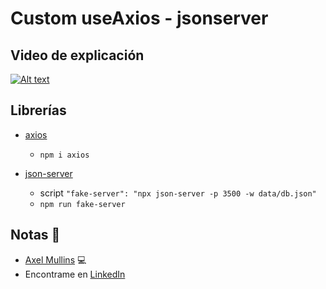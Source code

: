 # Custom useAxios - jsonserver

## Video de explicación
[![Alt text](https://img.youtube.com/vi/Hne3_PNZEFw/0.jpg)](https://www.youtube.com/watch?v=Hne3_PNZEFw)

## Librerías

- [axios](https://www.npmjs.com/package/axios)
    - `npm i axios`

- [json-server](https://www.npmjs.com/package/json-server)
    - script `"fake-server": "npx json-server -p 3500 -w data/db.json"`
    - `npm run fake-server`

## Notas 📢

- [Axel Mullins](https://github.com/AxelMullins) 💻
- Encontrame en [LinkedIn](https://www.linkedin.com/in/axel-mullins/)